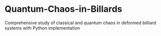 # Quantum-Chaos-in-Billards
Comprehensive study of classical and quantum chaos in deformed billiard systems with Python implementation
